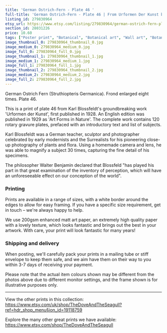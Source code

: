 ```yaml
---
title: 'German Ostrich-Fern - Plate 46 '
full-title: 'German Ostrich-Fern - Plate 46 | From Urformen Der Kunst by Karl Blossfeldt | Vintage botanical photographic print'
listing_id: 279830964
etsy_url: https://www.etsy.com/listing/279830964/german-ostrich-fern-plate-46-from?utm_source=site&utm_medium=api&utm_campaign=api
section_id: 28031226
price: 10.60
tags: ["Poster print", "Botanical", "Botanical art", "Wall art", "Botanical poster", "Photograph", "Vintage", "Black and white", "Sepia", "Minimal", "Fern", "High quality print", "Urformen der Kunst"]
image_thumbnail_0: 279830964_thumbnail_0.jpg
image_medium_0: 279830964_medium_0.jpg
image_full_0: 279830964_full_0.jpg
image_thumbnail_1: 279830964_thumbnail_1.jpg
image_medium_1: 279830964_medium_1.jpg
image_full_1: 279830964_full_1.jpg
image_thumbnail_2: 279830964_thumbnail_2.jpg
image_medium_2: 279830964_medium_2.jpg
image_full_2: 279830964_full_2.jpg
---
```

German Ostrich Fern (Struthiopteris Germanica). Frond enlarged eight times. Plate 46.

This is a print of plate 46 from Karl Blossfeldt&#39;s groundbreaking work &#39;Urformen der Kunst&#39;, first published in 1928. An English edition was published in 1929 as &#39;Art Forms in Nature&#39;. The complete work contains 120 rotary gravure plates, prefaced with an introductory text and list of subjects.

Karl Blossfeldt was a German teacher, sculptor and photographer celebrated by early modernists and the Surrealists for his pioneering close-up photography of plants and flora. Using a homemade camera and lens, he was able to magnify a subject 30 times, capturing the fine detail of his specimens.

The philosopher Walter Benjamin declared that Blossfeld &quot;has played his part in that great examination of the inventory of perception, which will have an unforeseeable effect on our conception of the world&quot;. 

### Printing

Prints are available in a range of sizes, with a white border around the edges to allow for easy framing. If you have a specific size requirement, get in touch – we&#39;re always happy to help.

We use 200gsm enhanced matt art paper, an extremely high quality paper with a lovely texture, which looks fantastic and brings out the best in your artwork. With care, your print will look fantastic for many years!

### Shipping and delivery

When posting, we&#39;ll carefully pack your prints in a mailing tube or stiff envelope to keep them safe, and we aim have them on their way to you within 3-7 days of receiving your payment.

Please note that the actual item colours shown may be different from the photos above due to different monitor settings, and the frame shown is for illustrative purposes only.

---

View the other prints in this collection: https://www.etsy.com/uk/shop/TheDoveAndTheSeagull?ref=hdr_shop_menu§ion_id=19118759

Explore the many other great prints we have available: https://www.etsy.com/shop/TheDoveAndTheSeagull
